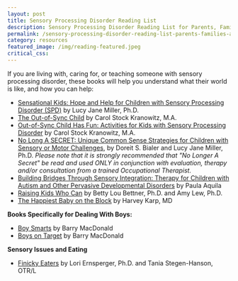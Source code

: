 ```yaml
---
layout: post
title: Sensory Processing Disorder Reading List
description: Sensory Processing Disorder Reading List for Parents, Families & Caregivers
permalink: /sensory-processing-disorder-reading-list-parents-families-and-caregivers/
category: resources
featured_image: /img/reading-featured.jpeg
critical_css:
---
```


If you are living with, caring for, or teaching someone with sensory processing disorder, these books will help you understand what their world is like, and how you can help:

+ [Sensational Kids: Hope and Help for Children with Sensory Processing Disorder (SPD)](http://www.amazon.ca/gp/product/0399533079/ref=as_li_qf_sp_asin_tl?ie=UTF8&tag=thephilosophd-20&linkCode=as2&camp=15121&creative=330641&creativeASIN=0399533079) by Lucy Jane Miller, Ph.D.
+ [The Out-of-Sync Child](http://www.amazon.ca/gp/product/0399531653/ref=as_li_tf_tl?ie=UTF8&tag=thephilosophd-20&linkCode=as2&camp=15121&creative=330641&creativeASIN=0399531653) by Carol Stock Kranowitz, M.A.
+ [Out-of-Sync Child Has Fun: Activities for Kids with Sensory Processing Disorder](http://www.amazon.ca/gp/product/0399532714/ref=as_li_tf_tl?ie=UTF8&tag=thephilosophd-20&linkCode=as2&camp=15121&creative=330641&creativeASIN=0399532714)  by Carol Stock Kranowitz, M.A.
+ [No Long A SECRET: Unique Common Sense Strategies for Children with Sensory or Motor Challenges](http://www.amazon.ca/gp/product/1935567292/ref=as_li_tf_tl?ie=UTF8&tag=thephilosophd-20&linkCode=as2&camp=15121&creative=330641&creativeASIN=1935567292), by Doreit S. Bialer and Lucy Jane Miller, Ph.D.
*Please note that it is strongly recommended that "No Longer A Secret" be read and used ONLY in conjunction with evaluation, therapy and/or consultation from a trained Occupational Therapist.*
+ [Building Bridges Through Sensory Integration: Therapy for Children with Autism and Other Pervasive Developmental Disorders](http://www.amazon.ca/gp/product/1932565450/ref=as_li_tf_tl?ie=UTF8&tag=thephilosophd-20&linkCode=as2&camp=15121&creative=330641&creativeASIN=1932565450) by Paula Aquila
+ [Raising Kids Who Can](http://www.amazon.ca/Raising-Kids-Who-Can/dp/0962484148/ref=sr_1_1?ie=UTF8&qid=1351613087&sr=8-1) by Betty Lou Bettner, Ph.D. and Amy Lew, Ph.D.
+ [The Happiest Baby on the Block](http://www.amazon.ca/Happiest-Baby-Block-Harvey-Karp/dp/0553381466/ref=sr_1_1?ie=UTF8&qid=1351613115&sr=8-1) by Harvey Karp, MD

 **Books Specifically for Dealing With Boys:**
 + [Boy Smarts](http://www.amazon.ca/Boy-Smarts-Mentoring-Success-School/dp/0973878703/ref=sr_1_2?ie=UTF8&qid=1351613028&sr=8-2) by Barry MacDonald
 + [Boys on Target](http://www.amazon.ca/Boys-Target-Raising-Courage-Compassion/dp/0973878738/ref=sr_1_1?ie=UTF8&qid=1351613028&sr=8-1) by Barry MacDonald

**Sensory Issues and Eating**
+ [Finicky Eaters](http://www.amazon.ca/Finicky-Eaters-What-When-Kids/dp/1932565280/ref=sr_1_1?ie=UTF8&qid=1351613386&sr=8-1) by Lori Ernsperger, Ph.D. and Tania Stegen-Hanson, OTR/L
